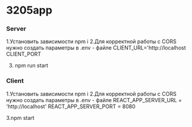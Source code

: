 # 3205app

### Server

1.Установить зависимости npm i
2.Для корректной работы с CORS нужно создать параметры в .env - файле
CLIENT_URL='http://localhost
CLIENT_PORT

3. npm run start

### Client

1.Установить зависимости npm i
2.Для корректной работы с CORS нужно создать параметры в .env - файле
REACT_APP_SERVER_URL = 'http://localhost'
REACT_APP_SERVER_PORT = 8080

3.npm start
